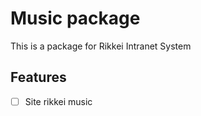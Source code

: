 Music package
===

This is a package for Rikkei Intranet System

Features
---

- [ ] Site rikkei music
